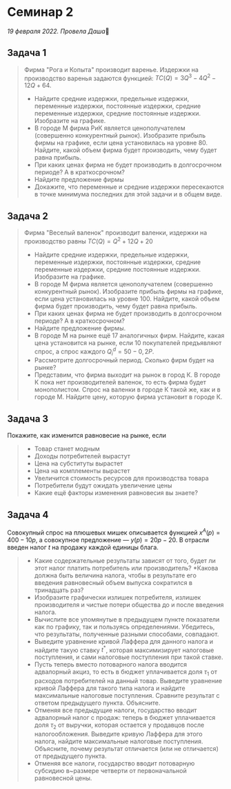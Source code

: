 # Семинар 2
*19 февраля 2022. Провела Даша*🐼

## Задача 1 

> Фирма "Рога и Копыта" производит варенье. Издержки на производство варенья задаются функцией: $TC(Q) = 3Q^3 - 4Q^2 - 12Q + 64$.
> *  Найдите средние издержки, предельные издержки, переменные издержки, постоянные издержки, средние переменные издержки, средние постоянные издержки. Изобразите на графике. 
> * В городе М фирма РиК является ценополучателем (совершенно конкурентный рынок). Изобразите прибыль фирмы на графике, если цена установилась на уровне 80. Найдите, какой объем фирма будет производить, чему будет равна прибыль. 
> * При каких ценах фирма не будет производить в долгосрочном периоде? А в краткосрочном?
> * Найдите предложение фирмы
> * Докажите, что переменные и средние издержки пересекаются в точке минимума последних для этой задачи и в общем виде. 

## Задача 2

> Фирма "Веселый валенок" производит валенки, издержки на производство равны $TC(Q) = Q^2 + 12Q + 20$
> *  Найдите средние издержки, предельные издержки, переменные издержки, постоянные издержки, средние переменные издержки, средние постоянные издержки. Изобразите на графике. 
> * В городе М фирма является ценополучателем (совершенно конкурентный рынок). Изобразите прибыль фирмы на графике, если цена установилась на уровне 100. Найдите, какой объем фирма будет производить, чему будет равна прибыль. 
> * При каких ценах фирма не будет производить в долгосрочном периоде? А в краткосрочном?
> * Найдите предложение фирмы.
> * В городе М на рынке ещё 17 аналогичных фирм. Найдите, какая цена установится на рынке, если 10 покупателей предъявляют спрос, а спрос каждого $Q_{i}^d = 50 - 0,2P$.
> * Рассмотрите долгосрочный период. Сколько фирм будет на рынке?
> * Представим, что фирма выходит на рынок в город К. В городе К пока нет производителей валенок, то есть фирма будет монополистом. Спрос на валенки в городе К такой же, как и в городе М. Найдите цену, которую фирма установит в городе К. 


## Задача 3
Покажите, как изменится равновесие на рынке, если
> * Товар станет модным
> * Доходы потребителей вырастут
> * Цена на субституты вырастет
> * Цена на комплементы вырастет
> * Увеличится стоимость ресурсов для производства товара
> * Потребители будут ожидать увеличение цены
> * Какие ещё факторы изменения равновесия вы знаете?

## Задача 4
Совокупный спрос на плюшевых мишек описывается функцией $x^A(p) = 400-10p$, а совокупное предложение — $y(p) = 20p - 20$. В отрасли введен налог $t$ на продажу каждой единицы блага.

> * Какие содержательные результаты зависят от того, будет ли этот налог платить потребитель или производитель?
> *Какова должна быть величина налога, чтобы в результате его введения равновесный объем выпуска сократился в тринадцать раз?
> * Изобразите графически излишек потребителя, излишек производителя и чистые потери общества до и после введения налога.
> * Вычислите все упомянутые в предыдущем пункте показатели как по графику, так и пользуясь определениями. Убедитесь, что результаты, полученные разными способами, совпадают.
> * Выведите уравнение кривой Лаффера для данного налога и найдите такую ставку $t^*$, которая максимизирует налоговые поступления, и сами налоговые поступления при такой ставке.
> * Пусть теперь вместо потоварного налога вводится адвалорный акциз, то есть в бюджет уплачивается доля $\tau_1$ от расходов потребителей на данный товар. Выведите уравнение кривой Лаффера для такого типа налога и найдите максимальные налоговые поступления. Сравните результат с ответом предыдущего пункта. Объясните.
> * Отменяя все предыдущие налоги, государство вводит адвалорный налог с продаж: теперь в бюджет уплачивается доля $\tau_2$ от выручки, которая остается у продавцов после налогообложения. Выведите кривую Лаффера для этого налога, найдите максимальные налоговые поступления. Объясните, почему результат отличается (или не отличается) от предыдущего пункта.
> * Отменяя все налоги, государство вводит потоварную субсидию в~размере четверти от первоначальной равновесной цены. 
	